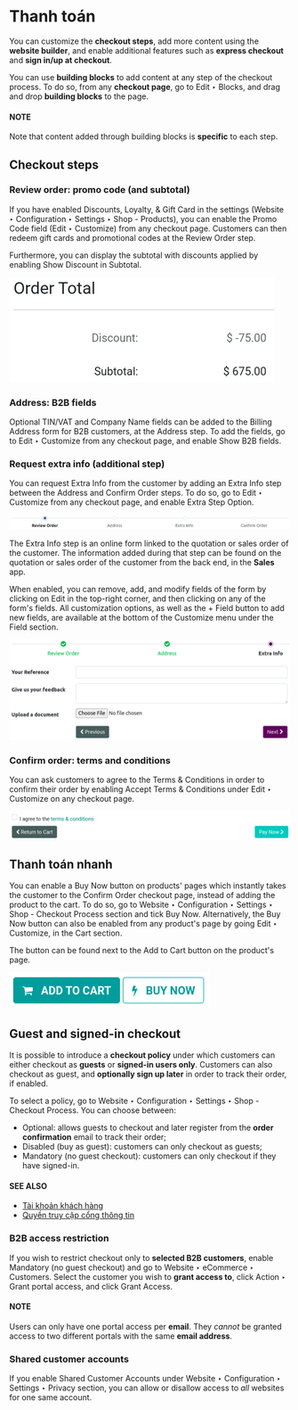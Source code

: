 # Thanh toán

You can customize the **checkout steps**, add more content using the **website builder**, and enable
additional features such as **express checkout** and **sign in/up at checkout**.

You can use **building blocks** to add content at any step of the checkout process. To do so, from
any **checkout page**, go to Edit ‣ Blocks, and drag and drop **building blocks**
to the page.

#### NOTE
Note that content added through building blocks is **specific** to each step.

## Checkout steps

### Review order: promo code (and subtotal)

If you have enabled Discounts, Loyalty, & Gift Card in the settings
(Website ‣ Configuration ‣ Settings ‣ Shop - Products), you can enable the
Promo Code field (Edit ‣ Customize) from any checkout page. Customers
can then redeem gift cards and promotional codes at the Review Order step.

Furthermore, you can display the subtotal with discounts applied by enabling Show
Discount in Subtotal.

![Subtotal discount](../../../.gitbook/assets/checkout-subtotal.png)

### Address: B2B fields

Optional TIN/VAT and Company Name fields can be added to the
Billing Address form for B2B customers, at the Address step. To add the
fields, go to Edit ‣ Customize from any checkout page, and enable
Show B2B fields.

### Request extra info (additional step)

You can request Extra Info from the customer by adding an Extra Info step
between the Address and Confirm Order steps. To do so, go to
Edit ‣ Customize from any checkout page, and enable Extra Step
Option.

![Checkout steps](../../../.gitbook/assets/checkout-steps.png)

The Extra Info step is an online form linked to the quotation or sales order of the
customer. The information added during that step can be found on the quotation or sales order of the
customer from the back end, in the **Sales** app.

When enabled, you can remove, add, and modify fields of the form by clicking on Edit in
the top-right corner, and then clicking on any of the form's fields. All customization options, as
well as the + Field button to add new fields, are available at the bottom of the
Customize menu under the Field section.

![Online form customization](../../../.gitbook/assets/checkout-form.png)

### Confirm order: terms and conditions

You can ask customers to agree to the Terms & Conditions in order to confirm their order
by enabling Accept Terms & Conditions under Edit ‣ Customize on any
checkout page.

![Điều khoản và điều kiện](../../../.gitbook/assets/checkout-terms.png)

## Thanh toán nhanh

You can enable a Buy Now button on products' pages which instantly takes the customer to
the Confirm Order checkout page, instead of adding the product to the cart. To do so, go
to Website ‣ Configuration ‣ Settings ‣ Shop - Checkout Process section and
tick Buy Now. Alternatively, the Buy Now button can also be enabled from any
product's page by going Edit ‣ Customize, in the Cart section.

The button can be found next to the Add to Cart button on the product's page.

![Buy now (express checkout) button](../../../.gitbook/assets/checkout-express.png)

<a id="checkout-sign"></a>

## Guest and signed-in checkout

It is possible to introduce a **checkout policy** under which customers can either checkout as
**guests** or **signed-in users only**. Customers can also checkout as guest, and **optionally sign
up later** in order to track their order, if enabled.

To select a policy, go to Website ‣ Configuration ‣ Settings ‣ Shop - Checkout
Process. You can choose between:

- Optional: allows guests to checkout and later register from the **order confirmation**
  email to track their order;
- Disabled (buy as guest): customers can only checkout as guests;
- Mandatory (no guest checkout): customers can only checkout if they have signed-in.

#### SEE ALSO
- [Tài khoản khách hàng](applications/websites/ecommerce/customer_accounts.md)
- [Quyền truy cập cổng thông tin](applications/general/users/portal.md)

### B2B access restriction

If you wish to restrict checkout only to **selected B2B customers**, enable Mandatory (no
guest checkout) and go to Website ‣ eCommerce ‣ Customers. Select the customer
you wish to **grant access to**, click Action ‣ Grant portal access, and click
Grant Access.

#### NOTE
Users can only have one portal access per **email**. They *cannot* be granted access to two
different portals with the same **email address**.

### Shared customer accounts

If you enable Shared Customer Accounts under Website ‣ Configuration
‣ Settings ‣ Privacy section, you can allow or disallow access to *all* websites for one same
account.
